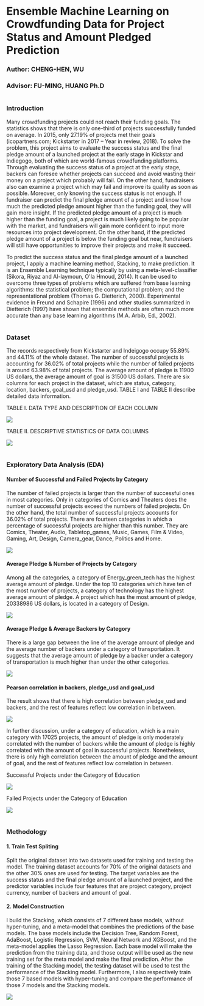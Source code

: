 # Ensemble Machine Learning on Crowdfunding Data for Project Status and Amount Pledged Prediction
### Author: CHENG-HEN, WU
### Advisor: FU-MING, HUANG Ph.D
#  
### Introduction
Many crowdfunding projects could not reach their funding goals. The statistics shows that there is only one-third of projects successfully funded on average. In 2015, only 27.19% of projects met their goals (icopartners.com; Kickstarter in 2017 – Year in review, 2018). To solve the problem, this project aims to evaluate the success status and the final pledge amount of a launched project at the early stage in Kickstar and Indiegogo, both of which are world-famous crowdfunding platforms. Through evaluating the success status of a project at the early stage, backers can foresee whether projects can succeed and avoid wasting their money on a project which probably will fail. On the other hand, fundraisers also can examine a project which may fail and improve its quality as soon as possible. Moreover, only knowing the success status is not enough. If fundraiser can predict the final pledge amount of a project and know how much the predicted pledge amount higher than the funding goal, they will gain more insight. If the predicted pledge amount of a project is much higher than the funding goal, a project is much likely going to be popular with the market, and fundraisers will gain more confident to input more resources into project development. On the other hand, if the predicted pledge amount of a project is below the funding goal but near, fundraisers will still have opportunities to improve their projects and make it succeed.
  
To predict the success status and the final pledge amount of a launched project, I apply a machine learning method, Stacking, to make prediction. It is an Ensemble Learning technique typically by using a meta-level-classifier (Sikora, Riyaz and Al-laymoun, O'la Hmoud, 2014). It can be used to overcome three types of problems which are suffered from base learning algorithms: the statistical problem; the computational problem; and the representational problem (Thomas G. Dietterich, 2000). Experimental evidence in Freund and Schapire (1996) and other studies summarized in Dietterich (1997) have shown that ensemble methods are often much more accurate than any base learning algorithms (M.A. Arbib, Ed., 2002).
#  
### Dataset
The records respectively from Kickstarter and Indeigogo occupy 55.89% and 44.11% of the whole dataset. The number of successful projects is accounting for 36.02% of total projects while the number of failed projects is around 63.98% of total projects. The average amount of pledge is 11900 US dollars, the average amount of goal is 31500 US dollars. There are six columns for each project in the dataset, which are status, category, location, backers, goal_usd and pledge_usd. TABLE I and TABLE II describe detailed data information.

TABLE I. DATA TYPE AND DESCRIPTION OF EACH COLUMN
<p align="left">
  <img src="https://github.com/albert0796/MachineLearning/blob/master/Paper_CrowdFunding/data/DATA%20TYPE%20AND%20DESCRIPTION%20OF%20EACH%20COLUMN.png">
<p>

TABLE II. DESCRIPTIVE STATISTICS OF DATA COLUMNS
<p align="left">
  <img src="https://github.com/albert0796/MachineLearning/blob/master/Paper_CrowdFunding/data/TABLE%20II.%20DESCRIPTIVE%20STATISTICS%20OF%20DATA%20COLUMNS.png">
<p>

#
### Exploratory Data Analysis (EDA)
#### Number of Successful and Failed Projects by Category   
The number of failed projects is larger than the number of successful ones in most categories. Only in categories of Comics and Theaters does the number of successful projects exceed the numbers of failed projects. On the other hand, the total number of successful projects accounts for 36.02% of total projects. There are fourteen categories in which a percentage of successful projects are higher than this number. They are Comics, Theater, Audio, Tabletop_games, Music, Games, Film & Video, Gaming, Art, Design, Camera_gear, Dance, Politics and Home.
<p align="left">
  <img src="https://github.com/albert0796/MachineLearning/blob/master/Paper_CrowdFunding/data/Number%20of%20Successful%20and%20Failed%20Projects%20by%20Category.png">
<p>

#### Average Pledge & Number of Projects by Category
Among all the categories, a category of Energy_green_tech has the highest average amount of pledge. Under the top 10 categories which have ten of the most number of projects, a category of technology has the highest average amount of pledge. A project which has the most amount of pledge, 20338986 US dollars, is located in a category of Design.
<p align="left">
  <img src="https://github.com/albert0796/MachineLearning/blob/master/Paper_CrowdFunding/data/Average%20Pledge%20%26%20Number%20of%20Projects%20by%20Category.png">
<p>

#### Average Pledge & Average Backers by Category
There is a large gap between the line of the average amount of pledge and the average number of backers under a category of transportation. It suggests that the average amount of pledge by a backer under a category of transportation is much higher than under the other categories.
<p align="left">
  <img src="https://github.com/albert0796/MachineLearning/blob/master/Paper_CrowdFunding/data/Average%20Pledge%20%26%20Average%20Backers%20by%20Category.png">
<p>

#### Pearson correlation in backers, pledge_usd and goal_usd
The result shows that there is high correlation between pledge_usd and backers, and the rest of features reflect low correlation in between.
<p align="left">
  <img src="https://github.com/albert0796/MachineLearning/blob/master/Paper_CrowdFunding/data/Pearson%20correlation%20in%20backers%2C%20pledge_usd%20and%20goal_usd.png">
<p>
In further discussion, under a category of education, which is a main category with 17025 projects, the amount of pledge is only moderately correlated with the number of backers while the amount of pledge is highly correlated with the amount of goal in successful projects. Nonetheless, there is only high correlation between the amount of pledge and the amount of goal, and the rest of features reflect low correlation in between.

Successful Projects under the Category of Education</div>
<p align="left">
  <img src="https://github.com/albert0796/MachineLearning/blob/master/Paper_CrowdFunding/data/Pearson%20Correlation%20in%20Features%20in%20Successful%20Projects%20under%20the%20Category%20of%20Education.png">
<p>

Failed Projects under the Category of Education
<p align="left">
  <img src="https://github.com/albert0796/MachineLearning/blob/master/Paper_CrowdFunding/data/Pearson%20Correlation%20in%20Features%20in%20Failed%20Projects%20under%20the%20Category.png">
<p>

#
### Methodology
#### 1. Train Test Spliting
Split the original dataset into two datasets used for training and testing the model. The training dataset accounts for 70% of the original datasets and the other 30% ones are used for testing. The target variables are the success status and the final pledge amount of a launched project, and the predictor variables include four features that are project category, project currency, number of backers and amount of goal. 
#### 2. Model Construction
I build the Stacking, which consists of 7 different base models, without hyper-tuning, and a meta-model that combines the predictions of the base models. The base models include the Decision Tree, Random Forest, AdaBoost, Logistic Regression, SVM, Neural Network and XGBoost, and the meta-model applies the Lasso Regression. Each base model will make the prediction from the training data, and those output will be used as the new training set for the meta model and make the final prediction. After the training of the Stacking model, the testing dataset will be used to test the performance of the Stacking model. Furthermore, I also respectively train those 7 based models with hyper-tuning and compare the performance of those 7 models and the Stacking models. 

<p align="left">
  <img src="https://github.com/albert0796/MachineLearning/edit/master/Paper_CrowdFunding/README.md">
<p>









